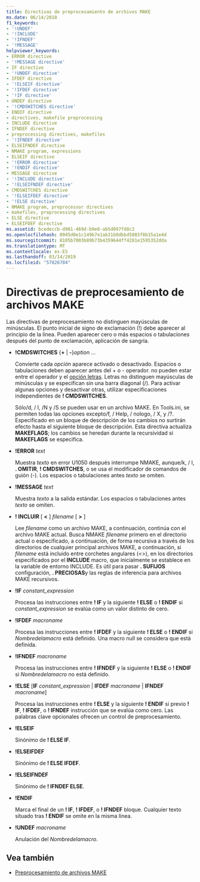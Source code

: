 ```yaml
---
title: Directivas de preprocesamiento de archivos MAKE
ms.date: 06/14/2018
f1_keywords:
- '!UNDEF'
- '!INCLUDE'
- '!IFNDEF'
- '!MESSAGE'
helpviewer_keywords:
- ERROR directive
- '!MESSAGE directive'
- IF directive
- '!UNDEF directive'
- IFDEF directive
- '!ELSEIF directive'
- '!IFDEF directive'
- '!IF directive'
- UNDEF directive
- '!CMDSWITCHES directive'
- ENDIF directive
- directives, makefile preprocessing
- INCLUDE directive
- IFNDEF directive
- preprocessing directives, makefiles
- '!IFNDEF directive'
- ELSEIFNDEF directive
- NMAKE program, expressions
- ELSEIF directive
- '!ERROR directive'
- '!ENDIF directive'
- MESSAGE directive
- '!INCLUDE directive'
- '!ELSEIFNDEF directive'
- CMDSWITCHES directive
- '!ELSEIFDEF directive'
- '!ELSE directive'
- NMAKE program, preprocessor directives
- makefiles, preprocessing directives
- ELSE directive
- ELSEIFDEF directive
ms.assetid: bcedeccb-d981-469d-b9e8-ab5d097fd8c2
ms.openlocfilehash: 0945d0e1c149b7e1ab31b0dbbd5003f8b15a1e4d
ms.sourcegitcommit: 8105b7003b89b73b4359644ff4281e1595352dda
ms.translationtype: MT
ms.contentlocale: es-ES
ms.lasthandoff: 03/14/2019
ms.locfileid: "57826784"
---
```

# <a name="makefile-preprocessing-directives"></a>Directivas de preprocesamiento de archivos MAKE

Las directivas de preprocesamiento no distinguen mayúsculas de minúsculas. El punto inicial de signo de exclamación (!) debe aparecer al principio de la línea. Pueden aparecer cero o más espacios o tabulaciones después del punto de exclamación, aplicación de sangría.

- **!CMDSWITCHES** {**+** &#124; **-**}*option* ...

   Convierte cada *opción* aparece activado o desactivado. Espacios o tabulaciones deben aparecer antes del + o - operador. no pueden estar entre el operador y el [opción letras](nmake-options.md). Letras no distinguen mayúsculas de minúsculas y se especifican sin una barra diagonal (/). Para activar algunas opciones y desactivar otras, utilizar especificaciones independientes de **! CMDSWITCHES**.

   Sólo/d, / I, /N y /S se pueden usar en un archivo MAKE. En Tools.ini, se permiten todas las opciones excepto/f, / Help, / nologo, / X, y /?. Especificado en un bloque de descripción de los cambios no surtirán efecto hasta el siguiente bloque de descripción. Esta directiva actualiza **MAKEFLAGS**; los cambios se heredan durante la recursividad si **MAKEFLAGS** se especifica.

- **!ERROR**  *text*

   Muestra *texto* en error U1050 después interrumpe NMAKE, aunque/k, / I, **. OMITIR**, **! CMDSWITCHES**, o se usa el modificador de comandos de guión (-). Los espacios o tabulaciones antes *texto* se omiten.

- **!MESSAGE**  *text*

   Muestra *texto* a la salida estándar. Los espacios o tabulaciones antes *texto* se omiten.

- **! INCLUIR** [ **\<** ] *filename* [ **>** ]

   Lee *filename* como un archivo MAKE, a continuación, continúa con el archivo MAKE actual. Busca NMAKE *filename* primero en el directorio actual o especificado, a continuación, de forma recursiva a través de los directorios de cualquier principal archivos MAKE, a continuación, si *filename* está incluido entre corchetes angulares (\<>), en los directorios especificados por el **INCLUDE** macro, que inicialmente se establece en la variable de entorno INCLUDE. Es útil para pasar **. SUFIJOS** configuración, **. PRECIOSAS**y las reglas de inferencia para archivos MAKE recursivos.

- **!IF** *constant_expression*

   Procesa las instrucciones entre **! IF** y la siguiente **! ELSE** o **! ENDIF** si *constant_expression* se evalúa como un valor distinto de cero.

- **!IFDEF**  *macroname*

   Procesa las instrucciones entre **! IFDEF** y la siguiente **! ELSE** o **! ENDIF** si *Nombredelamacro* está definido. Una macro null se considera que está definida.

- **!IFNDEF**  *macroname*

   Procesa las instrucciones entre **! IFNDEF** y la siguiente **! ELSE** o **! ENDIF** si *Nombredelamacro* no está definido.

- **!ELSE** [**IF** *constant_expression* &#124; **IFDEF** *macroname* &#124; **IFNDEF** *macroname*]

   Procesa las instrucciones entre **! ELSE** y la siguiente **! ENDIF** si previo **! IF**, **! IFDEF**, o **! IFNDEF** instrucción que se evalúa como cero. Las palabras clave opcionales ofrecen un control de preprocesamiento.

- **!ELSEIF**

   Sinónimo de **! ELSE IF**.

- **!ELSEIFDEF**

   Sinónimo de **! ELSE IFDEF**.

- **!ELSEIFNDEF**

   Sinónimo de **! IFNDEF ELSE**.

- **!ENDIF**

   Marca el final de un **! IF**, **! IFDEF**, o **! IFNDEF** bloque. Cualquier texto situado tras **! ENDIF** se omite en la misma línea.

- **!UNDEF**  *macroname*

   Anulación del *Nombredelamacro*.

## <a name="see-also"></a>Vea también

- [Preprocesamiento de archivos MAKE](makefile-preprocessing.md)